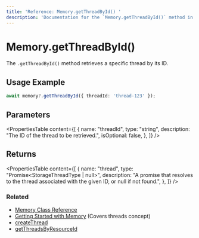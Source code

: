 ```yaml
---
title: 'Reference: Memory.getThreadById() '
description: 'Documentation for the `Memory.getThreadById()` method in Mastra, which retrieves a specific thread by its ID.'
---
```


# Memory.getThreadById()

The `.getThreadById()` method retrieves a specific thread by its ID.

## Usage Example

```typescript
await memory?.getThreadById({ threadId: 'thread-123' });
```

## Parameters

<PropertiesTable
content={[
{
name: "threadId",
type: "string",
description: "The ID of the thread to be retrieved.",
isOptional: false,
},
]}
/>

## Returns

<PropertiesTable
content={[
{
name: "thread",
type: "Promise<StorageThreadType | null>",
description: "A promise that resolves to the thread associated with the given ID, or null if not found.",
},
]}
/>

### Related

- [Memory Class Reference](/reference/memory/Memory)
- [Getting Started with Memory](/docs/memory/overview) (Covers threads concept)
- [createThread](/reference/memory/createThread)
- [getThreadsByResourceId](/reference/memory/getThreadsByResourceId)
